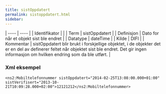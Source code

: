 ```yaml
---
title: sistOppdatert
permalink: sistoppdatert.html
sidebar:
---
```


| ---- | ---- |
| Identifikator |  |
| Term | sistOppdatert |
| Definisjon | Dato for når et objekt sist ble endret |
| Datatype | dateTime |
| Kilde | DIFI |
| Kommentar | sistOppdatert blir brukt i forskjellige objektet, i de objekter det er en del av definerer feltet når objektet sist ble endret. Det gir ingen informasjon om hvilken endring som da ble utført. | 

### Xml eksempel

```
<ns2:Mobiltelefonnummer sistOppdatert="2014-02-25T13:08:00.000+01:00" sistVerifisert="2013-10-21T10:09:28.000+02:00">12121212</ns2:Mobiltelefonnummer>
```


